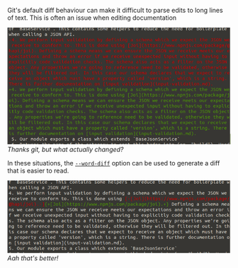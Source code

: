 <!--
.. title: git --word-diff
.. slug: git-word-diff
.. date: 2021-02-25 00:00:00
.. tags: terminal,git
.. category: 
.. link: 
.. description: 
.. type: text
-->

Git's default diff behaviour can make it difficult to parse edits to long lines of text. This is often an issue when editing documentation

![unhelpful git diff](/images/word-diff1.png)
_Thanks git, but what actually changed?_

In these situations, the [`--word-diff`](https://git-scm.com/docs/git-diff#Documentation/git-diff.txt---word-diffltmodegt) option can be used to generate a diff that is easier to read.

![helpful git diff](/images/word-diff2.png)
_Aah that's better!_

